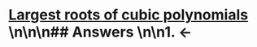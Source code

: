 # [Largest roots of cubic polynomials](https://projecteuler.net/problem=356) \n\n\n## Answers \n\n1. &larr;
